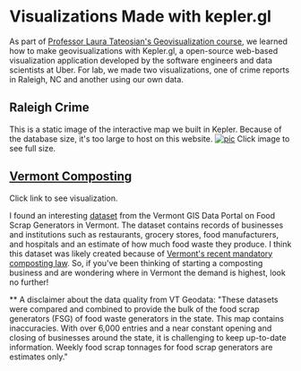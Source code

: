 
# Visualizations Made with kepler.gl
As part of [Professor Laura Tateosian's Geovisualization course](https://wolfware.ncsu.edu/courses/details/?sis_id=SIS:2020:1:1:GIS:715:001), we learned how to make geovisualizations with Kepler.gl, a open-source web-based visualization application developed by the software engineers and data scientists at Uber. For lab, we made two visualizations, one of crime reports in Raleigh, NC and another using our own data. 

## Raleigh Crime
This is a static image of the interactive map we built in Kepler. Because of the database size, it's too large to host on this website. 
[![pic](https://chaedri.github.io/images/kepler-gl.png)](https://chaedri.github.io/images/kepler-gl.png)
Click image to see full size.


## [Vermont Composting](kepler_VT.html)
Click link to see visualization.

I found an interesting [dataset](https://geodata.vermont.gov/datasets/VTANR::food-scrap-generators) from the Vermont GIS Data Portal on Food Scrap Generators in Vermont. The dataset contains records of businesses and institutions such as restaurants, grocery stores, food manufacturers, and hospitals and an estimate of how much food waste they produce. I think this dataset was likely created because of [Vermont's recent mandatory composting law](https://dec.vermont.gov/waste-management/solid/materials-mgmt/organic-materials). So, if you've been thinking of starting a composting business and are wondering where in Vermont the demand is highest, look no further!

** A disclaimer about the data quality from VT Geodata: "These datasets were compared and combined to provide the bulk of the food scrap generators (FSG) of food waste generators in the state. This map contains inaccuracies. With over 6,000 entries and a near constant opening and closing of businesses around the state, it is challenging to keep up-to-date information. Weekly food scrap tonnages for food scrap generators are estimates only."
